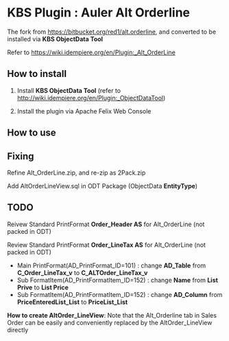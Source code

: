 # KBS Plugin : Auler Alt Orderline

The fork from https://bitbucket.org/red1/alt.orderline, and converted to be installed via **KBS ObjectData Tool** 

Refer to https://wiki.idempiere.org/en/Plugin:_Alt_OrderLine

## How to install

1. Install **KBS ObjectData Tool** (refer to http://wiki.idempiere.org/en/Plugin:_ObjectDataTool)

2. Install the plugin via Apache Felix Web Console

## How to use


## Fixing

Refine Alt_OrderLine.zip, and re-zip as 2Pack.zip

Add AltOrderLineView.sql in ODT Package (ObjectData **EntityType**)

## TODO

Reivew Standard PrintFormat **Order_Header AS** for Alt_OrderLine (not packed in ODT)

Review Standard PrintFormat **Order_LineTax AS** for Alt_OrderLine (not packed in ODT)
 * Main PrintFormat(AD_PrintFormat_ID=101) : change **AD_Table** from **C_Order_LineTax_v** to **C_ALTOrder_LineTax_v**
 * Sub FormatItem(AD_PrintFormatItem_ID=152) : change **Name** from **List Prive** to **List Price** 
 * Sub FormatItem(AD_PrintFormatItem_ID=152) : change **AD_Column** from **PriceEnteredList_List** to **PriceList_List** 

**How to create AltOrder_LineView**: Note that the Alt_Orderline tab in Sales Order can be easily and conveniently replaced by the AltOrder_LineView directly